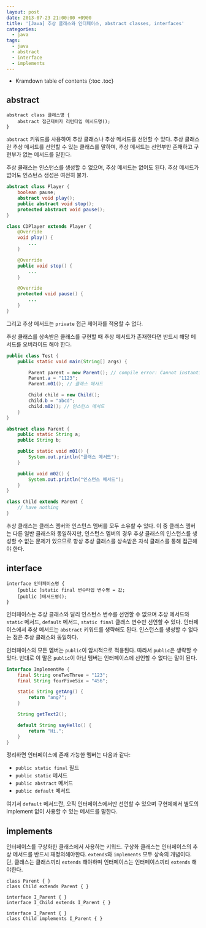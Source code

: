```yaml
---
layout: post
date: 2013-07-23 21:00:00 +0900
title: '[Java] 추상 클래스와 인터페이스, abstract classes, interfaces'
categories:
  - java
tags:
  - java
  - abstract
  - interface
  - implements
---
```


* Kramdown table of contents
{:toc .toc}

## abstract

```
abstract class 클래스명 {
    abstract 접근제어자 리턴타입 메서드명();  
}
```

`abstract` 키워드를 사용하여 추상 클래스나 추상 메서드를 선언할 수 있다. 추상 클래스란 추상 메서드를 선언할 수 있는 클래스를 말하며, 추상 메서드는 선언부만 존재하고 구현부가 없는 메서드를 말한다.

추상 클래스는 인스턴스를 생성할 수 없으며, 추상 메서드는 없어도 된다. 추상 메서드가 없어도 인스턴스 생성은 여전히 불가.

```java
abstract class Player {
    boolean pause;
    abstract void play();
    public abstract void stop();
    protected abstract void pause();
}

class CDPlayer extends Player {
    @Override
    void play() {
        ...
    }

    @Override
    public void stop() {
        ...
    }

    @Override
    protected void pause() {
        ...
    }
}
```

그리고 추상 메서드는 `private` 접근 제어자를 적용할 수 없다.

추상 클래스를 상속받은 클래스를 구현할 때 추상 메서드가 존재한다면 반드시 해당 메서드를 오버라이드 해야 한다.

```java
public class Test {
    public static void main(String[] args) {

        Parent parent = new Parent(); // compile error: Cannot instantiate the type Parent
        Parent.a = "1123";
        Parent.m01(); // 클래스 메서드

        Child child = new Child();
        child.b = "abcd";
        child.m02(); // 인스턴스 메서드
    }
}

abstract class Parent {
    public static String a;
    public String b;

    public static void m01() {
        System.out.println("클래스 메서드");
    }

    public void m02() {
        System.out.println("인스턴스 메서드");
    }
}

class Child extends Parent {
    // have nothing
}
```

추상 클래스는 클래스 멤버와 인스턴스 멤버를 모두 소유할 수 있다. 이 중 클래스 멤버는 다른 일반 클래스와 동일하지만, 인스턴스 멤버의 경우 추상 클래스의 인스턴스를 생성할 수 없는 문제가 있으므로 항상 추상 클래스를 상속받은 자식 클래스를 통해 접근해야 한다.

## interface

```
interface 인터페이스명 {
    [public ]static final 변수타입 변수명 = 값;
    [public ]메서드명();
}
```

인터페이스는 추상 클래스와 달리 인스턴스 변수를 선언할 수 없으며 추상 메서드와 `static` 메서드, `default` 메서드, `static final` 클래스 변수만 선언할 수 있다. 인터페이스에서 추상 메서드는 `abstract` 키워드를 생략해도 된다. 인스턴스를 생성할 수 없다는 점은 추상 클래스와 동일하다.

인터페이스의 모든 멤버는 `public`이 암시적으로 적용된다. 따라서 `public`은 생략할 수 있다. 반대로 이 말은 `public`이 아닌 멤버는 인터페이스에 선언할 수 없다는 말이 된다.

```java
interface ImplementMe {
    final String oneTwoThree = "123";
    final String fourFiveSix = "456";

    static String getAng() {
        return "ang?";
    }

    String getText2();

    default String sayHello() {
        return "Hi.";
    }
}
```

정리하면 인터페이스에 존재 가능한 멤버는 다음과 같다:

- `public static final` 필드
- `public static` 메서드
- `public abstract` 메서드
- `public default` 메서드

여기서 `default` 메서드란, 오직 인터페이스에서만 선언할 수 있으며 구현체에서 별도의 implement 없이 사용할 수 있는 메서드를 말한다.

## implements

인터페이스를 구상화한 클래스에서 사용하는 키워드. 구상화 클래스는 인터페이스의 추상 메서드를 반드시 재정의해야한다. `extends`와 `implements` 모두 상속의 개념이다. 단, 클래스는 클래스끼리 `extends` 해야하며 인터페이스는 인터페이스끼리 `extends` 해야한다.

```
class Parent { }
class Child extends Parent { }

interface I_Parent { }
interface I_Child extends I_Parent { }

interface I_Parent { }
class Child implements I_Parent { }
```
